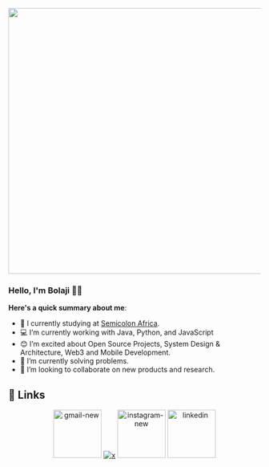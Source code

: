 <p align="center">
  <img src="https://media3.giphy.com/media/v1.Y2lkPTc5MGI3NjExZzFsbzloNjBrdHozZ2Vlam80N3g3M2poeGFqNDZncGIwNHp2djF1ZyZlcD12MV9pbnRlcm5hbF9naWZfYnlfaWQmY3Q9Zw/13HgwGsXF0aiGY/giphy.gif" width="530">
</p>

### Hello, I'm Bolaji 👋🏾

**Here's a quick summary about me**:

- 🏫 I currently studying at [Semicolon Africa](https://semicolon.africa/).
- 💻 I’m currently working with Java, Python, and JavaScript
- 😊 I’m excited about Open Source Projects, System Design & Architecture, Web3 and Mobile Development.
- 🔭 I’m currently solving problems.
- 👯 I’m looking to collaborate on new products and research.

## :link: Links

<p align="center">
  <a href="mailto:bolajidurodola@gmail.com"><img width="96" height="96" src="https://img.icons8.com/color/96/gmail-new.png" alt="gmail-new"/></a>
  <a href="https://x.com/lookingfor_boj"><img src="https://img.icons8.com/color/96/000000/twitter-squared.png" alt="x"/></a>
  <a href="https://www.instagram.com/lord_boj"><img width="96" height="96" src="https://img.icons8.com/fluency/96/instagram-new.png" alt="instagram-new"/></a>
  <a href="https://www.linkedin.com/in/toliat-durodola/"><img width="96" height="96" src="https://img.icons8.com/color/96/linkedin.png" alt="linkedin"/></a>
</p>
